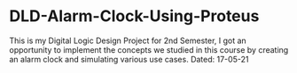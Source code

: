 # DLD-Alarm-Clock-Using-Proteus
This is my Digital Logic Design Project for 2nd Semester, I got an opportunity to implement the concepts we studied in this course by creating an alarm clock and simulating various use cases. Dated: 17-05-21
